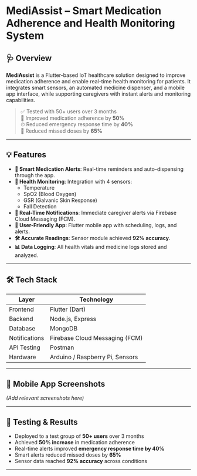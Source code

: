 # MediAssist – Smart Medication Adherence and Health Monitoring System

## 🩺 Overview

**MediAssist** is a Flutter-based IoT healthcare solution designed to improve medication adherence and enable real-time health monitoring for patients. It integrates smart sensors, an automated medicine dispenser, and a mobile app interface, while supporting caregivers with instant alerts and monitoring capabilities.

> ✅ Tested with 50+ users over 3 months  
> 🚀 Improved medication adherence by **50%**  
> ⏱ Reduced emergency response time by **40%**  
> 🔔 Reduced missed doses by **65%**

---

## 💡 Features

- **💊 Smart Medication Alerts**: Real-time reminders and auto-dispensing through the app.
- **🧠 Health Monitoring**: Integration with 4 sensors:
  - Temperature
  - SpO2 (Blood Oxygen)
  - GSR (Galvanic Skin Response)
  - Fall Detection
- **📡 Real-Time Notifications**: Immediate caregiver alerts via Firebase Cloud Messaging (FCM).
- **📱 User-Friendly App**: Flutter mobile app with scheduling, logs, and alerts.
- **🛠 Accurate Readings**: Sensor module achieved **92% accuracy**.
- **📊 Data Logging**: All health vitals and medicine logs stored and analyzed.

---

## 🛠️ Tech Stack

| Layer           | Technology                                |
|----------------|--------------------------------------------|
| Frontend       | Flutter (Dart)                             |
| Backend        | Node.js, Express                           |
| Database       | MongoDB                                    |
| Notifications  | Firebase Cloud Messaging (FCM)             |
| API Testing    | Postman                                    |
| Hardware       | Arduino / Raspberry Pi, Sensors            |

---

## 📱 Mobile App Screenshots

*(Add relevant screenshots here)*

---

## 🧪 Testing & Results

- Deployed to a test group of **50+ users** over 3 months
- Achieved **50% increase** in medication adherence
- Real-time alerts improved **emergency response time by 40%**
- Smart alerts reduced missed doses by **65%**
- Sensor data reached **92% accuracy** across conditions

---

